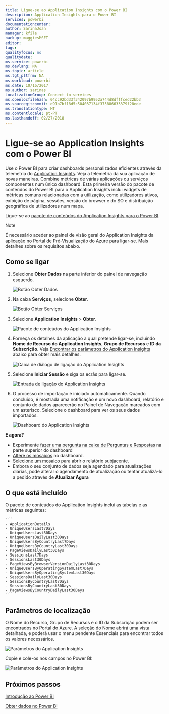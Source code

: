 ```yaml
---
title: Ligue-se ao Application Insights com o Power BI
description: Application Insights para o Power BI
services: powerbi
documentationcenter: 
author: SarinaJoan
manager: kfile
backup: maggiesMSFT
editor: 
tags: 
qualityfocus: no
qualitydate: 
ms.service: powerbi
ms.devlang: NA
ms.topic: article
ms.tgt_pltfrm: NA
ms.workload: powerbi
ms.date: 10/16/2017
ms.author: sarinas
LocalizationGroup: Connect to services
ms.openlocfilehash: 04cc92bd33f342097b9952a744d8dfffced22bb3
ms.sourcegitcommit: d91b7bf18d5c504037134f375886633379f28ede
ms.translationtype: HT
ms.contentlocale: pt-PT
ms.lasthandoff: 02/27/2018
---
```

# <a name="connect-to-application-insights-with-power-bi"></a>Ligue-se ao Application Insights com o Power BI
Use o Power BI para criar dashboards personalizados eficientes através da telemetria do [Application Insights](https://azure.microsoft.com/documentation/articles/app-insights-overview/). Veja a telemetria da sua aplicação de novas maneiras. Combine métricas de várias aplicações ou serviços componentes num único dashboard. Esta primeira versão do pacote de conteúdos do Power BI para o Application Insights inclui widgets de métricas comuns relacionadas com a utilização, como utilizadores ativos, exibição de página, sessões, versão do browser e do SO e distribuição geográfica de utilizadores num mapa.

Ligue-se ao [pacote de conteúdos do Application Insights para o Power BI](https://app.powerbi.com/getdata/services/application-insights).

>[!NOTE]
>É necessário aceder ao painel de visão geral do Application Insights da aplicação no Portal de Pré-Visualização do Azure para ligar-se. Mais detalhes sobre os requisitos abaixo.

## <a name="how-to-connect"></a>Como se ligar
1. Selecione **Obter Dados** na parte inferior do painel de navegação esquerdo.
   
    ![Botão Obter Dados](media/service-connect-to-application-insights/pbi_getdata.png)
2. Na caixa **Serviços**, selecione **Obter**.
   
    ![Botão Obter Serviços](media/service-connect-to-application-insights/pbi_getservices.png)
3. Selecione **Application Insights**  >  **Obter**.
   
    ![Pacote de conteúdos do Application Insights](media/service-connect-to-application-insights/appinsights.png)
4. Forneça os detalhes da aplicação à qual pretende ligar-se, incluindo **Nome de Recurso do Application Insights**, **Grupo de Recursos** e **ID da Subscrição**. Veja [Encontrar os parâmetros do Application Insights](#FindingAppInsightsParams) abaixo para obter mais detalhes.
   
    ![Caixa de diálogo de ligação do Application Insights](media/service-connect-to-application-insights/pbi_contpkappinsitconnectndialog.png)    
5. Selecione **Iniciar Sessão** e siga os ecrãs para ligar-se.
   
    ![Entrada de ligação do Application Insights](media/service-connect-to-application-insights/pbi_contpkappinsitconnectn2.png)
6. O processo de importação é iniciado automaticamente. Quando concluído, é mostrada uma notificação e um novo dashboard, relatório e conjunto de dados aparecerão no Painel de Navegação marcados com um asterisco.  Selecione o dashboard para ver os seus dados importados.
   
    ![Dashboard do Application Insights](media/service-connect-to-application-insights/pbi_contpkappinsitdash.png)

**E agora?**

* Experimente [fazer uma pergunta na caixa de Perguntas e Respostas](power-bi-q-and-a.md) na parte superior do dashboard
* [Altere os mosaicos](service-dashboard-edit-tile.md) no dashboard.
* [Selecione um mosaico](service-dashboard-tiles.md) para abrir o relatório subjacente.
* Embora o seu conjunto de dados seja agendado para atualizações diárias, pode alterar o agendamento de atualização ou tentar atualizá-lo a pedido através de **Atualizar Agora**

## <a name="whats-included"></a>O que está incluído
O pacote de conteúdos do Application Insights inclui as tabelas e as métricas seguintes:  

    ´´´
    - ApplicationDetails  
    - UniqueUsersLast7Days   
    - UniqueUsersLast30Days   
    - UniqueUsersDailyLast30Days  
    - UniqueUsersByCountryLast7Days  
    - UniqueUsersByCountryLast30Days   
    - PageViewsDailyLast30Days   
    - SessionsLast7Days   
    - SessionsLast30Days  
    - PageViewsByBrowserVersionDailyLast30Days   
    - UniqueUsersByOperatingSystemLast7Days   
    - UniqueUsersByOperatingSystemLast30Days    
    - SessionsDailyLast30Days   
    - SessionsByCountryLast7Days   
    - SessionsByCountryLast30Days   
    - PageViewsByCountryDailyLast30Days  
    ´´´ 

<a name="FindingAppInsightsParams"></a>

## <a name="finding-parameters"></a>Parâmetros de localização
O Nome do Recurso, Grupo de Recursos e o ID da Subscrição podem ser encontrados no Portal do Azure. A seleção do Nome abrirá uma vista detalhada, e poderá usar o menu pendente Essenciais para encontrar todos os valores necessários.

![Parâmetros do Application Insights](media/service-connect-to-application-insights/pbi_contpkappinsitparams.png)

Copie e cole-os nos campos no Power BI:

![Parâmetros do Application Insights](media/service-connect-to-application-insights/pbi_contpkappinsitparam2.png)

## <a name="next-steps"></a>Próximos passos
[Introdução ao Power BI](service-get-started.md)

[Obter dados no Power BI](service-get-data.md)

